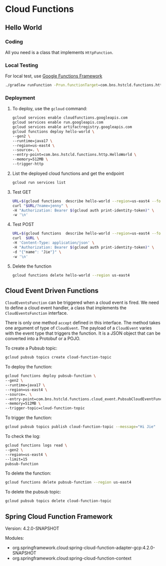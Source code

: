 # Cloud Functions

## Hello World

### Coding

All you need is a class that implements `HttpFunction`.

### Local Testing

For local test, use [Google Functions Framework](https://github.com/GoogleCloudPlatform/functions-framework-java)
```bash
./gradlew runFunction -Prun.functionTarget=com.bns.hstcld.functions.http.HelloWorld
```

### Deployment

1. To deploy, use the `gcloud` command:
   ```bash
   gcloud services enable cloudfunctions.googleapis.com
   gcloud services enable run.googleapis.com
   gcloud services enable artifactregistry.googleapis.com
   gcloud functions deploy hello-world \
   --gen2 \
   --runtime=java17 \
   --region=us-east4 \
   --source=. \
   --entry-point=com.bns.hstcld.functions.http.HelloWorld \
   --memory=512MB \
   --trigger-http
   ```
2. List the deployed cloud functions and get the endpoint
    ```bash
    gcloud run services list
    ```
3. Test GET
    ```bash
    URL=$(gcloud functions  describe hello-world --region=us-east4 --format="value(url)")
    curl "$URL/?name=jenny" \
    -H "Authorization: Bearer $(gcloud auth print-identity-token)" \
    -w '\n'
    ```
4. Test POST
   ```bash
   URL=$(gcloud functions  describe hello-world --region=us-east4 --format="value(url)")
   curl  $URL \
   -H 'Content-Type: application/json' \
   -H "Authorization: Bearer $(gcloud auth print-identity-token)" \
   -d "{"name": "Jie"}" \
   -w '\n'
   ```
5. Delete the function
   ```bash
   gcloud functions delete hello-world --region us-east4
   ```

## Cloud Event Driven Functions

`CloudEventsFunction` can be triggered when a cloud event is fired. We need 
to define a cloud event handler, a class that implements the 
`CloudEventsFunction` interface.

There is only one method `accept` defined in this interface. The method 
takes one argument of type of `CloudEvent`. The payload of a `CloudEvent` 
varies with the event type that triggers the function. It is a JSON object 
that can be converted into a Protobuf or a POJO. 

To create a Pubsub topic:
```bash
gcloud pubsub topics create cloud-function-topic
```

To deploy the function:
```bash
gcloud functions deploy pubsub-function \
--gen2 \
--runtime=java17 \ 
--region=us-east4 \
--source=. \
--entry-point=com.bns.hstcld.functions.cloud_event.PubsubCloudEventFunction \
--memory=512MB \
--trigger-topic=cloud-function-topic
```

To trigger the function:
```bash
gcloud pubsub topics publish cloud-function-topic --message="Hi Jie"
```

To check the log:
```bash
gcloud functions logs read \
--gen2 \
--region=us-east4 \
--limit=15 
pubsub-function
```

To delete the function:
```bash
gcloud functions delete pubsub-function --region us-east4
```

To delete the pubsub topic:
```bash
gcloud pubsub topics delete cloud-function-topic
```

## Spring Cloud Function Framework

Version: 4.2.0-SNAPSHOT

Modules:
- org.springframework.cloud:spring-cloud-function-adapter-gcp:4.2.0-SNAPSHOT
- org.springframework.cloud:spring-cloud-function-context


